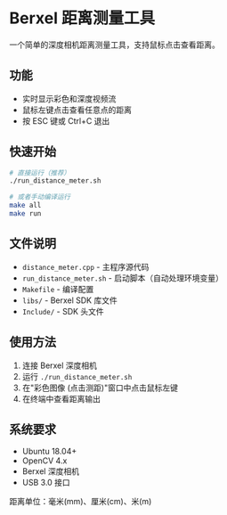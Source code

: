 # Berxel 距离测量工具

一个简单的深度相机距离测量工具，支持鼠标点击查看距离。

## 功能

- 实时显示彩色和深度视频流
- 鼠标左键点击查看任意点的距离
- 按 ESC 键或 Ctrl+C 退出

## 快速开始

```bash
# 直接运行（推荐）
./run_distance_meter.sh

# 或者手动编译运行
make all
make run
```

## 文件说明

- `distance_meter.cpp` - 主程序源代码
- `run_distance_meter.sh` - 启动脚本（自动处理环境变量）
- `Makefile` - 编译配置
- `libs/` - Berxel SDK 库文件
- `Include/` - SDK 头文件

## 使用方法

1. 连接 Berxel 深度相机
2. 运行 `./run_distance_meter.sh`
3. 在"彩色图像 (点击测距)"窗口中点击鼠标左键
4. 在终端中查看距离输出

## 系统要求

- Ubuntu 18.04+
- OpenCV 4.x
- Berxel 深度相机
- USB 3.0 接口

距离单位：毫米(mm)、厘米(cm)、米(m) 